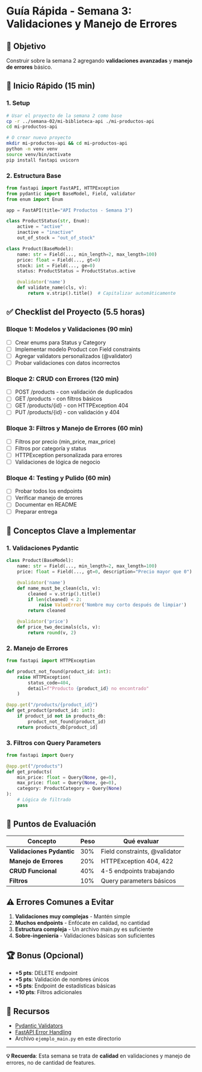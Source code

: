 # Guía Rápida - Semana 3: Validaciones y Manejo de Errores

## 🎯 Objetivo

Construir sobre la semana 2 agregando **validaciones avanzadas** y **manejo de errores** básico.

## 🚀 Inicio Rápido (15 min)

### 1. Setup

```bash
# Usar el proyecto de la semana 2 como base
cp -r ../semana-02/mi-biblioteca-api ./mi-productos-api
cd mi-productos-api

# O crear nuevo proyecto
mkdir mi-productos-api && cd mi-productos-api
python -m venv venv
source venv/bin/activate
pip install fastapi uvicorn
```

### 2. Estructura Base

```python
from fastapi import FastAPI, HTTPException
from pydantic import BaseModel, Field, validator
from enum import Enum

app = FastAPI(title="API Productos - Semana 3")

class ProductStatus(str, Enum):
    active = "active"
    inactive = "inactive"
    out_of_stock = "out_of_stock"

class Product(BaseModel):
    name: str = Field(..., min_length=2, max_length=100)
    price: float = Field(..., gt=0)
    stock: int = Field(..., ge=0)
    status: ProductStatus = ProductStatus.active

    @validator('name')
    def validate_name(cls, v):
        return v.strip().title()  # Capitalizar automáticamente
```

## ✅ Checklist del Proyecto (5.5 horas)

### **Bloque 1: Modelos y Validaciones (90 min)**

- [ ] Crear enums para Status y Category
- [ ] Implementar modelo Product con Field constraints
- [ ] Agregar validators personalizados (@validator)
- [ ] Probar validaciones con datos incorrectos

### **Bloque 2: CRUD con Errores (120 min)**

- [ ] POST /products - con validación de duplicados
- [ ] GET /products - con filtros básicos
- [ ] GET /products/{id} - con HTTPException 404
- [ ] PUT /products/{id} - con validación y 404

### **Bloque 3: Filtros y Manejo de Errores (60 min)**

- [ ] Filtros por precio (min_price, max_price)
- [ ] Filtros por categoría y status
- [ ] HTTPException personalizada para errores
- [ ] Validaciones de lógica de negocio

### **Bloque 4: Testing y Pulido (60 min)**

- [ ] Probar todos los endpoints
- [ ] Verificar manejo de errores
- [ ] Documentar en README
- [ ] Preparar entrega

## 🔧 Conceptos Clave a Implementar

### **1. Validaciones Pydantic**

```python
class Product(BaseModel):
    name: str = Field(..., min_length=2, max_length=100)
    price: float = Field(..., gt=0, description="Precio mayor que 0")

    @validator('name')
    def name_must_be_clean(cls, v):
        cleaned = v.strip().title()
        if len(cleaned) < 2:
            raise ValueError('Nombre muy corto después de limpiar')
        return cleaned

    @validator('price')
    def price_two_decimals(cls, v):
        return round(v, 2)
```

### **2. Manejo de Errores**

```python
from fastapi import HTTPException

def product_not_found(product_id: int):
    raise HTTPException(
        status_code=404,
        detail=f"Producto {product_id} no encontrado"
    )

@app.get("/products/{product_id}")
def get_product(product_id: int):
    if product_id not in products_db:
        product_not_found(product_id)
    return products_db[product_id]
```

### **3. Filtros con Query Parameters**

```python
from fastapi import Query

@app.get("/products")
def get_products(
    min_price: float = Query(None, ge=0),
    max_price: float = Query(None, ge=0),
    category: ProductCategory = Query(None)
):
    # Lógica de filtrado
    pass
```

## 🎯 Puntos de Evaluación

| Concepto                  | Peso | Qué evaluar                   |
| ------------------------- | ---- | ----------------------------- |
| **Validaciones Pydantic** | 30%  | Field constraints, @validator |
| **Manejo de Errores**     | 20%  | HTTPException 404, 422        |
| **CRUD Funcional**        | 40%  | 4-5 endpoints trabajando      |
| **Filtros**               | 10%  | Query parameters básicos      |

## ⚠️ Errores Comunes a Evitar

1. **Validaciones muy complejas** - Mantén simple
2. **Muchos endpoints** - Enfócate en calidad, no cantidad
3. **Estructura compleja** - Un archivo main.py es suficiente
4. **Sobre-ingeniería** - Validaciones básicas son suficientes

## 🏆 Bonus (Opcional)

- **+5 pts**: DELETE endpoint
- **+5 pts**: Validación de nombres únicos
- **+5 pts**: Endpoint de estadísticas básicas
- **+10 pts**: Filtros adicionales

## 🔗 Recursos

- [Pydantic Validators](https://pydantic-docs.helpmanual.io/usage/validators/)
- [FastAPI Error Handling](https://fastapi.tiangolo.com/tutorial/handling-errors/)
- Archivo `ejemplo_main.py` en este directorio

---

**💡 Recuerda**: Esta semana se trata de **calidad** en validaciones y manejo de errores, no de cantidad de features.

